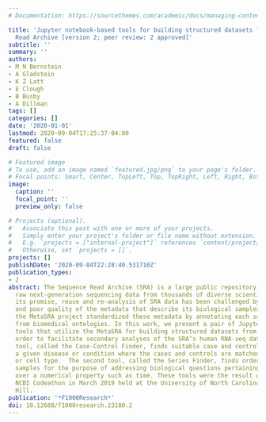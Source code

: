 ```yaml
---
# Documentation: https://sourcethemes.com/academic/docs/managing-content/

title: 'Jupyter notebook-based tools for building structured datasets from the Sequence
  Read Archive [version 2; peer review: 2 approved]'
subtitle: ''
summary: ''
authors:
- M N Bernstein
- A Gladstein
- K Z Latt
- E Clough
- B Busby
- A Dillman
tags: []
categories: []
date: '2020-01-01'
lastmod: 2020-09-04T17:25:37-04:00
featured: false
draft: false

# Featured image
# To use, add an image named `featured.jpg/png` to your page's folder.
# Focal points: Smart, Center, TopLeft, Top, TopRight, Left, Right, BottomLeft, Bottom, BottomRight.
image:
  caption: ''
  focal_point: ''
  preview_only: false

# Projects (optional).
#   Associate this post with one or more of your projects.
#   Simply enter your project's folder or file name without extension.
#   E.g. `projects = ["internal-project"]` references `content/project/deep-learning/index.md`.
#   Otherwise, set `projects = []`.
projects: []
publishDate: '2020-09-04T22:28:40.531710Z'
publication_types:
- 2
abstract: The Sequence Read Archive (SRA) is a large public repository that stores
  raw next-generation sequencing data from thousands of diverse scientific investigations.  Despite
  its promise, reuse and re-analysis of SRA data has been challenged by the heterogeneity
  and poor quality of the metadata that describe its biological samples. Recently,
  the MetaSRA project standardized these metadata by annotating each sample with terms
  from biomedical ontologies. In this work, we present a pair of Jupyter notebook-based
  tools that utilize the MetaSRA for building structured datasets from the SRA in
  order to facilitate secondary analyses of the SRA’s human RNA-seq data. The first
  tool, called the Case-Control Finder, finds suitable case and control samples for
  a given disease or condition where the cases and controls are matched by tissue
  or cell type.  The second tool, called the Series Finder, finds ordered sets of
  samples for the purpose of addressing biological questions pertaining to changes
  over a numerical property such as time. These tools were the result of a three-day-long
  NCBI Codeathon in March 2019 held at the University of North Carolina at Chapel
  Hill.
publication: '*F1000Research*'
doi: 10.12688/f1000research.23180.2
---
```

